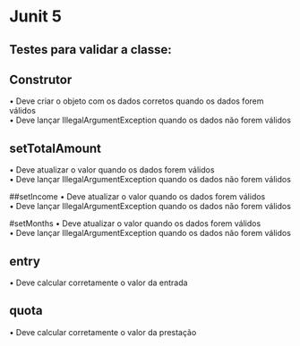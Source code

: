# Junit 5

## Testes para validar a classe: 

## Construtor
•	Deve criar o objeto com os dados corretos quando os dados forem válidos </br>
•	Deve lançar IllegalArgumentException quando os dados não forem válidos </br>

## setTotalAmount
•	Deve atualizar o valor quando os dados forem válidos </br>
•	Deve lançar IllegalArgumentException quando os dados não forem válidos </br>

##setIncome
•	Deve atualizar o valor quando os dados forem válidos </br>
•	Deve lançar IllegalArgumentException quando os dados não forem válidos </br>

 #setMonths
•	Deve atualizar o valor quando os dados forem válidos </br>
•	Deve lançar IllegalArgumentException quando os dados não forem válidos </br>

## entry
•	Deve calcular corretamente o valor da entrada </br>

## quota
•	Deve calcular corretamente o valor da prestação </br>
